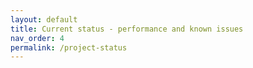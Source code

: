 ```yaml
---
layout: default
title: Current status - performance and known issues
nav_order: 4
permalink: /project-status
---
```



